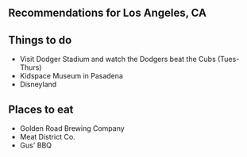 ## Recommendations for Los Angeles, CA

## Things to do
- Visit Dodger Stadium and watch the Dodgers beat the Cubs (Tues-Thurs)
- Kidspace Museum in Pasadena
- Disneyland

## Places to eat
- Golden Road Brewing Company
- Meat District Co.
- Gus' BBQ
